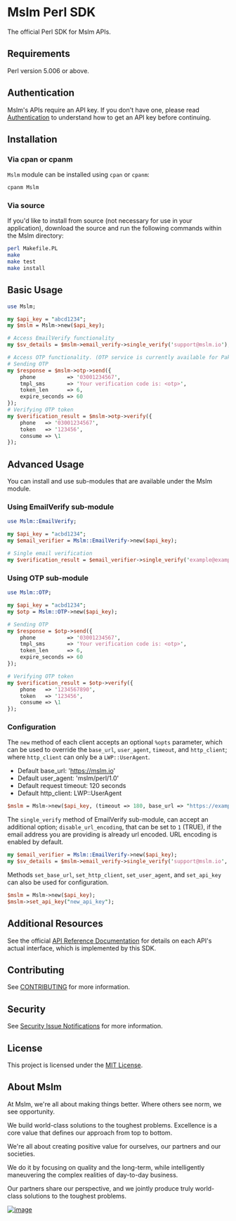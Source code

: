 # Mslm Perl SDK

The official Perl SDK for Mslm APIs.

## Requirements

Perl version 5.006 or above.

## Authentication

Mslm's APIs require an API key. If you don't have one, please read
[Authentication](https://mslm.io/docs/api/authentication) to understand how to
get an API key before continuing.

## Installation

### Via cpan or cpanm

`Mslm` module can be installed using `cpan` or `cpanm`:
```bash
cpanm Mslm
```

### Via source

If you'd like to install from source (not necessary for use in your application), download the source and run the following commands within the Mslm directory:
```bash
perl Makefile.PL
make
make test
make install
```

## Basic Usage

```perl
use Mslm;

my $api_key = "abcd1234";
my $mslm = Mslm->new($api_key);

# Access EmailVerify functionality
my $sv_details = $mslm->email_verify->single_verify('support@mslm.io');

# Access OTP functionality. (OTP service is currently available for Pakistan only)
# Sending OTP
my $response = $mslm->otp->send({
	phone          => '03001234567',
	tmpl_sms       => 'Your verification code is: <otp>',
	token_len      => 6,
	expire_seconds => 60
});
# Verifying OTP token
my $verification_result = $mslm->otp->verify({
	phone   => '03001234567',
	token   => '123456',
	consume => \1
});
```

## Advanced Usage

You can install and use sub-modules that are available under the Mslm module.

### Using EmailVerify sub-module

```perl
use Mslm::EmailVerify;

my $api_key = "acbd1234";
my $email_verifier = Mslm::EmailVerify->new($api_key);

# Single email verification
my $verification_result = $email_verifier->single_verify('example@example.com');
```

### Using OTP sub-module

```perl
use Mslm::OTP;

my $api_key = "acbd1234";
my $otp = Mslm::OTP->new($api_key);

# Sending OTP
my $response = $otp->send({
	phone          => '03001234567',
	tmpl_sms       => 'Your verification code is: <otp>',
	token_len      => 6,
	expire_seconds => 60
});

# Verifying OTP token
my $verification_result = $otp->verify({
	phone   => '1234567890',
	token   => '123456',
	consume => \1
});
```

### Configuration

The `new` method of each client accepts an optional `%opts` parameter, which can be used to override the `base_url`, `user_agent`, `timeout`, and `http_client`; where `http_client` can only be a `LWP::UserAgent`.
* Default base_url: 'https://mslm.io'
* Default user_agent: 'mslm/perl/1.0'
* Default request timeout: 120 seconds
* Default http_client: LWP::UserAgent

```perl
$mslm = Mslm->new($api_key, (timeout => 180, base_url => "https://example.com"));
```

The `single_verify` method of EmailVerify sub-module, can accept an additional option; `disable_url_encoding`, that can be set to `1` (TRUE), if the email address you are providing is already url encoded. URL encoding is enabled by default.

```perl
my $email_verifier = Mslm::EmailVerify->new($api_key);
my $sv_details = $mslm->email_verify->single_verify('support@mslm.io', (disable_url_encoding => '1'));
```

Methods `set_base_url`, `set_http_client`, `set_user_agent`, and `set_api_key` can also be used for configuration.

```perl
$mslm = Mslm->new($api_key);
$mslm->set_api_key("new_api_key");
```


## Additional Resources

See the official [API Reference Documentation](https://mslm.io/docs/api) for
details on each API's actual interface, which is implemented by this SDK.

## Contributing

See [CONTRIBUTING](CONTRIBUTING.md) for more information.

## Security

See [Security Issue
Notifications](CONTRIBUTING.md#security-issue-notifications) for more
information.

## License

This project is licensed under the [MIT License](LICENSE).

## About Mslm

At Mslm, we're all about making things better. Where others see norm, we see
opportunity.

We build world-class solutions to the toughest problems. Excellence is a core
value that defines our approach from top to bottom.

We're all about creating positive value for ourselves, our partners and our
societies.

We do it by focusing on quality and the long-term, while intelligently
maneuvering the complex realities of day-to-day business.

Our partners share our perspective, and we jointly produce truly world-class
solutions to the toughest problems.

[![image](https://avatars.githubusercontent.com/u/50307970?s=200&v=4)](https://mslm.io/)
